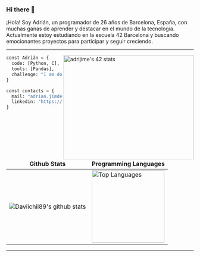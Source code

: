 ### Hi there 👋

¡Hola! Soy Adrián, un programador de 26 años de Barcelona, España, con muchas ganas de aprender y destacar en el mundo de la tecnología. Actualmente estoy estudiando en la escuela 42 Barcelona y buscando emocionantes proyectos para participar y seguir creciendo.

---------------------------------------------------------------------------------------------------------------------------------------------------------------------------------

<a href="https://github.com/oakoudad/badge42">
  <img src="https://badge.mediaplus.ma/greenbinary/adrijime?1337Badge=off&UM6P=off" alt="adrijime's 42 stats" width="350px" height="280px" alt="davifer2's 42 stats" align="right"/>
</a>
  
```py
const Adrián = {
  code: [Python, C],
  tools: [Pandas],
  challenge: "I am doing the course at 42 Barcelona"
}
```
```py
const contacts = {
  mail: "adrian.jimdev@gmail.com",
  linkedin: "https://www.linkedin.com/in/adrian5j"
}
```

<table align="center">
  <thead>
    <tr>
      <td align="center">
        <span><strong>Github Stats</strong></span>
      </td>
      <td align="center">
        <span><strong>Programming Languages</strong></span>
      </td>
    </tr>
  </thead>

  <tbody>
    <tr>
      <td>     
          <img src="https://github-readme-stats.vercel.app/api?username=Madrix5&count_private=true&show_icons=true" alt="Daviichii89's github stats" />
      </td>
      <td>
        <img src="https://github-readme-stats.vercel.app/api/top-langs/?username=Madrix5&layout=compact" alt="Top Languages" height="195px" />
      </td>
    </tr>
  </tbody>

</table>
</div>

---------------------------------------------------------------------------------------------------------------------------------------------------------------------------------
